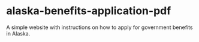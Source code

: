 # alaska-benefits-application-pdf
A simple website with instructions on how to apply for government benefits in Alaska.
